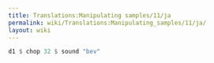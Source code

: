 ```yaml
---
title: Translations:Manipulating samples/11/ja
permalink: wiki/Translations:Manipulating_samples/11/ja/
layout: wiki
---
```


``` Haskell
d1 $ chop 32 $ sound "bev"
```
